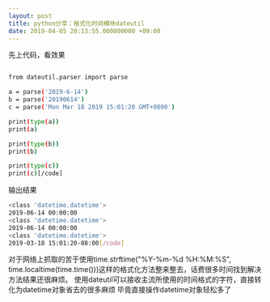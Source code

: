 ```yaml
---
layout: post
title: python分享：格式化时间模块dateutil
date: 2019-04-05 20:13:55.000000000 +09:00
---
```


先上代码，看效果

```bash

from dateutil.parser import parse

a = parse('2019-6-14')
b = parse('20190614')
c = parse('Mon Mar 18 2019 15:01:20 GMT+0800')

print(type(a))
print(a)

print(type(b))
print(b)

print(type(c))
print(c)[/code]
```
输出结果

```bash
<class 'datetime.datetime'>
2019-06-14 00:00:00
<class 'datetime.datetime'>
2019-06-14 00:00:00
<class 'datetime.datetime'>
2019-03-18 15:01:20-08:00[/code]
```

对于网络上抓取的苦于使用time.strftime("%Y-%m-%d %H:%M:%S", time.localtime(time.time()))这样的格式化方法整来整去，话费很多时间找到解决方法结果还很麻烦。
使用dateutil可以接收主流所使用的时间格式的字符，直接转化为datetime对象省去的很多麻烦
毕竟直接操作datetime对象轻松多了

